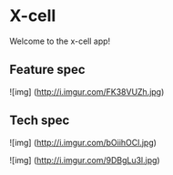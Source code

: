 # X-cell

Welcome to the x-cell app!

## Feature spec

![img] (http://i.imgur.com/FK38VUZh.jpg)

## Tech spec

![img] (http://i.imgur.com/bOiihOCl.jpg)

![img] (http://i.imgur.com/9DBgLu3l.jpg)